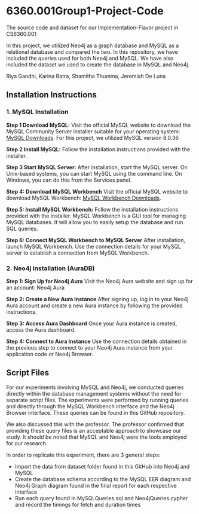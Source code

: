 # 6360.001Group1-Project-Code
The source code and dataset for our Implementation-Flavor project in CS6360.001

In this project, we utilized Neo4j as a graph database and MySQL as a relational database and compared the two. In this repository, we have included the queries used for both Neo4j and MySQL. We have also included the dataset we used to create the database in MySQL and Neo4j. 

Riya Gandhi, Karina Batra, Shamitha Thumma, Jeremiah De Luna

## Installation Instructions
### 1. MySQL Installation
**Step 1 Download MySQL:** 
Visit the official MySQL website to download the MySQL Community Server installer suitable for your operating system: [MySQL Downloads](https://dev.mysql.com/downloads/mysql/). For this project, we utilized MySQL version 8.0.36

**Step 2 Install MySQL:** 
Follow the installation instructions provided with the installer. 

**Step 3 Start MySQL Server:** 
After installation, start the MySQL server. On Unix-based systems, you can start MySQL using the command line. On Windows, you can do this from the Services panel. 

**Step 4: Download MySQL Workbench** 
Visit the official MySQL website to download MySQL Workbench: [MySQL Workbench Downloads](https://dev.mysql.com/downloads/workbench/). 

**Step 5: Install MySQL Workbench:** 
Follow the installation instructions provided with the installer. MySQL Workbench is a GUI tool for managing MySQL databases. It will allow you to easily setup the database and run SQL queries. 

**Step 6: Connect MySQL Workbench to MySQL Server**
After installation, launch MySQL Workbench. Use the connection details for your MySQL server to establish a connection from MySQL Workbench.


### 2. Neo4j Installation (AuraDB)

**Step 1: Sign Up for Neo4j Aura**
Visit the Neo4j Aura website and sign up for an account: Neo4j Aura

**Step 2: Create a New Aura Instance**
After signing up, log in to your Neo4j Aura account and create a new Aura instance by following the provided instructions. 

**Step 3: Access Aura Dashboard**
Once your Aura instance is created, access the Aura dashboard.

**Step 4: Connect to Aura Instance**
Use the connection details obtained in the previous step to connect to your Neo4j Aura instance from your application code or Neo4j Browser.

## Script Files
For our experiments involving MySQL and Neo4j, we conducted queries directly within the database management systems without the need for separate script files. The experiments were performed by running queries and directly through the MySQL Workbench interface and the Neo4j Browser interface. These queries can be found in this GitHub repository. 

We also discussed this with the professor. The professor confirmed that providing these query files is an acceptable approach to showcase our study. It should be noted that MySQL and Neo4j were the tools employed for our research.

In order to replicate this experiment, there are 3 general steps: 

 - Import the data from dataset folder found in this GitHub into Neo4j and MySQL 
 - Create the database schema according to the MySQL EER diagram and Neo4j Graph diagram found in the final report for each respective interface
 - Run each query found in MySQLQueries.sql and Neo4jQueries.cypher and record the timings for fetch and duration times
